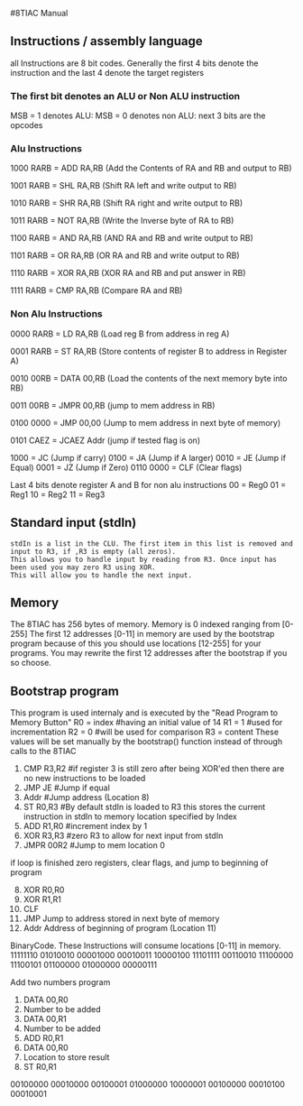 #8TIAC Manual

## Instructions / assembly language
all Instructions are 8 bit codes. Generally the first 4 bits denote the instruction
and the last 4 denote the target registers

### The first bit denotes an ALU or Non ALU instruction
MSB = 1 denotes ALU:
MSB = 0 denotes non ALU:
next 3 bits are the opcodes

### Alu Instructions
1000 RARB = ADD RA,RB  (Add the Contents of RA and RB and output to RB)

1001 RARB = SHL RA,RB  (Shift RA left and write output to RB)

1010 RARB = SHR RA,RB  (Shift RA right and write output to RB)

1011 RARB = NOT RA,RB  (Write the Inverse byte of RA to RB)

1100 RARB = AND RA,RB  (AND RA and RB and write output to RB)

1101 RARB = OR  RA,RB  (OR RA and RB and write output to RB)

1110 RARB = XOR RA,RB  (XOR RA and RB and put answer in RB)

1111 RARB = CMP RA,RB  (Compare RA and RB)

### Non Alu Instructions
0000 RARB = LD RA,RB      (Load reg B from address in reg A)

0001 RARB = ST RA,RB      (Store contents of register B to address in Register A)

0010 00RB = DATA 00,RB    (Load the contents of the next memory byte into RB)

0011 00RB = JMPR 00,RB    (jump to mem address in RB)

0100 0000 = JMP 00,00     (Jump to mem address in next byte of memory)

0101 CAEZ = JCAEZ Addr    (jump if tested flag is on)

1000 = JC            (Jump if carry)
0100 = JA            (Jump if A larger)
0010 = JE            (Jump if Equal)
0001 = JZ            (Jump if Zero)
0110 0000 = CLF           (Clear flags)

Last 4 bits denote register A and B for non alu instructions
00 = Reg0
01 = Reg1
10 = Reg2
11 = Reg3

## Standard input (stdIn)
    stdIn is a list in the CLU. The first item in this list is removed and input to R3, if ,R3 is empty (all zeros).
    This allows you to handle input by reading from R3. Once input has been used you may zero R3 using XOR.
    This will allow you to handle the next input.
## Memory
The 8TIAC has 256 bytes of memory. Memory is 0 indexed ranging from [0-255]
The first 12 addresses [0-11] in memory are used by the bootstrap program because of this you should use
locations [12-255] for your programs. You may rewrite the first 12 addresses after the bootstrap if you so choose.

## Bootstrap program
This program is used internaly and is executed by the "Read Program to Memory Button"
R0 = index #having an initial value of 14
R1 = 1     #used for incrementation
R2 = 0     #will be used for comparison
R3 = content
These values will be set manually by the bootstrap() function instead of through calls to the 8TIAC


1.  CMP  R3,R2      #if register 3 is still zero after being XOR'ed then there are no new instructions to be loaded
2.  JMP  JE         #Jump if equal
3.  Addr            #Jump address (Location 8)
4.  ST   R0,R3      #By default stdIn is loaded to R3 this stores the current instruction in stdIn to memory location specified by Index
5.  ADD  R1,R0      #increment index by 1
6.  XOR  R3,R3      #zero R3 to allow for next input from stdIn
7.  JMPR 00R2       #Jump to mem location 0

if loop is finished zero registers, clear flags, and jump to beginning of program

8.  XOR  R0,R0       
9.  XOR  R1,R1
10. CLF
11. JMP             Jump to address stored in next byte of memory
12. Addr            Address of beginning of program (Location 11)



BinaryCode.  These Instructions will consume locations [0-11] in memory.
11111110
01010010
00001000
00010011
10000100
11101111
00110010
11100000
11100101
01100000
01000000
00000111


Add two numbers program
1. DATA 00,R0
2. Number to be added
3. DATA 00,R1
4. Number to be added
5. ADD R0,R1
6. DATA 00,R0
7. Location to store result
8. ST R0,R1


00100000
00010000
00100001
01000000
10000001
00100000
00010100
00010001


